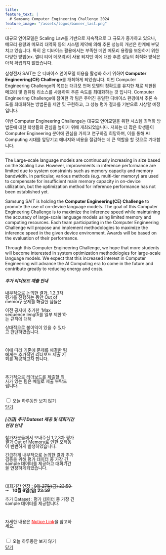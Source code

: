 ```yaml
---
title:
feature_text: |
  # Samsung Computer Engineering Challenge 2024
feature_image: "/assets/logos/banner_last.png"
---
```


대규모 언어모델은 Scaling Law를 기반으로 지속적으로 그 규모가 증가하고 있으나, 메모리 용량과 메모리 대역폭 등의 시스템 제약에 의해 추론 성능의 개선은 한계에 부딪치고 있습니다.
특히 온 디바이스 활용에서는 부족한 메인 메모리 용량을 보완하기 위한 다양한 방법(ex. 멀티 티어 메모리)이 사용 되지만 이에 대한 추론 성능의 최적화 방식은 아직 확립되지 않았습니다.

삼성전자 SAIT는 온 디바이스 언어모델 이용을 활성화 하기 위하여 **Computer Engineering(CE) Challenge**를 개최하게 되었습니다.
이번 Computer Engineering Challenge의 목표는 대규모 언어 모델의 정확도를 유지한 채로 제한된 메모리 및 컴퓨팅 리소스를 사용하여 추론 속도를 최대화하는 것 입니다.
Computer Engineering Challenge에 참여한 각 팀은 주어진 동일한 디바이스 환경에서 추론 속도를 최대화하는 방법론을 제안 및 구현하고, 그 성능 평가 결과를 기반으로 시상할 예정입니다.

이번 Computer Engineering Challenge는 대규모 언어모델을 위한 시스템 최적화 방법론에 대한 학생들의 관심을 높이기 위해 개최되었습니다. 저희는 더 많은 학생들이 Computer Engineering 분야에 관심을 가지고 연구하길 희망하며, 이를 통해 AI Computing 시대를 앞당기고 에너지와 비용을 절감하는 데 큰 역할을 할 것으로 기대합니다.    


<hr />

The Large-scale language models are continuously increasing in size based on the Scaling Law. However, improvements in inference performance are limited due to system constraints such as memory capacity and memory bandwidth. In particular, various methods (e.g. multi-tier memory) are used to compensate for insufficient main memory capacity in on-device utilization, but the optimization method for inference performance has not been established yet.

Samsung SAIT is holding the **Computer Engineering(CE) Challenge** to promote the use of on-device language models. The goal of this Computer Engineering Challenge is to maximize the inference speed while maintaining the accuracy of large-scale language models using limited memory and computing resources. Each team participating in the Computer Engineering Challenge will propose and implement methodologies to maximize the inference speed in the given device environment. Awards will be based on the evaluation of their performance.

Through this Computer Engineering Challenge, we hope that more students will become interested in system optimization methodologies for large-scale language models. We expect that this increased interest in Computer Engineering will advance the AI Computing era to come in the future and contribute greatly to reducing energy and costs.

<!-- layer popup content -->

<div class="layerPopup" id="layer_popup1" style="visibility: visible;">
    <div class="layerBox" style="width:40%;">
        <h5 class="title"> <b>추가 리더보드 제출 안내</b></h5>
        <div class="cont">  
    	    <p style="line-height:1;">내부적으로 논의한 결과, 1,2,3차 평가를 진행하는 동안 Out of memory 문제를 해결한 팀들은 </p>
	    <p style="line-height:1;">이전 공지에 추가한 'Max sequence length를 일부 제한'하는 규칙에 대해 </p>
	    <p style="line-height:1;">상대적으로 불이익이 있을 수 있다고 판단하였습니다. </p>
	    <br><p style="line-height:1;">이에 따라 기존에 문제를 해결한 팀에게는 추가적인 리더보드 제출 기회를 제공하고자 합니다.</p>
      	    <br><p style="line-height:1;">추가적으로 리더보드를 제출할 의사가 있는 팀은 메일로 제출 부탁드립니다.</p>       
	    <br>
            <form name="pop_form0">
                <div id="check">
		  <input type="checkbox" name="chkbox" value="checkbox" id='chkbox'>
            	  <label for="chkbox">오늘 하루동안 보지 않기</label>
	        </div>
	        <div id="close">
		  <a href="javascript:closePop1();">닫기</a>
	        </div>
	    </form>
	</div>
    </div>
</div>
<div class="layerPopup" id="layer_popup0" style="visibility: visible;">
    <div class="layerBox" style="width:45%;">
        <h5 class="title"> <b> [긴급] 추가 Dataset 제공 및 대회기간 연장 안내 </b></h5>
        <div class="cont">
	 	<p style="line-height:1;"> 참가자분들께서 보내주신 1,2,3차 평가결과 Out of Memory로 인한 오작동이 빈번하게 발생하였습니다.</p>
                <p style="line-height:1;"> 긴급하게 내부적으로 논의한 결과 추가 검증을 위해 평가 데이터 중 가장 긴 sample 데이터를 제공하고 대회기간을 연장하게되었습니다. </p> 
		<br> 
		<p style="line-height:1;">  대회기간 연장 : <strike> 9월 27일(금) 23:59 </strike> &nbsp; &#129046; &nbsp; <b> 10월 6일(일) 23:59 </b></p>
      	        <p style="line-height:1;"> 추가 Dataset : 평가 데이터 중 가장 긴 sample 데이터를 제공합니다.</p> 
		<br>
      		<p style="line-height:1;">  자세한 내용은 <a target="_blank" href="https://cechallenge.github.io/Notice/" style="color:red">Notice Link</a>을 참고하세요. </p> 
   	<br> 
	</div>
        <form name="pop_form1">
            <div id="check">
 	       <input type="checkbox" name="chkbox" value="checkbox" id='chkbox'>
               <label for="chkbox">오늘 하루동안 보지 않기</label>
	    </div>
	    <div id="close">
		   <a href="javascript:closePop0();">닫기</a>
	    </div>
	</form>
    </div>
</div>
